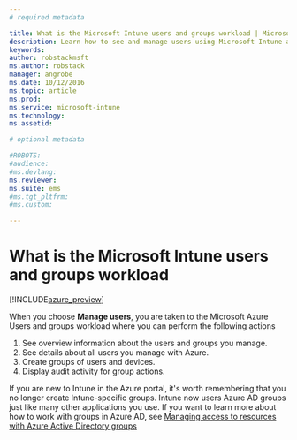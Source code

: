 ```yaml
---
# required metadata

title: What is the Microsoft Intune users and groups workload | Microsoft Docs
description: Learn how to see and manage users using Microsoft Intune and Azure.
keywords:
author: robstackmsftms.author: robstack
manager: angrobe
ms.date: 10/12/2016
ms.topic: article
ms.prod:
ms.service: microsoft-intune
ms.technology:
ms.assetid: 

# optional metadata

#ROBOTS:
#audience:
#ms.devlang:
ms.reviewer: 
ms.suite: ems
#ms.tgt_pltfrm:
#ms.custom:

---
```


# What is the Microsoft Intune users and groups workload


[!INCLUDE[azure_preview](../includes/azure_preview.md)]

When you choose **Manage users**, you are taken to the Microsoft Azure Users and groups workload where you can perform the following actions

1. See overview information about the users and groups you manage.
2. See details about all users you manage with Azure.
3. Create groups of users and devices.
4. Display audit activity for group actions.

If you are new to Intune in the Azure portal, it's worth remembering that you no longer create Intune-specific groups. Intune now users Azure AD groups just like many other applications you use.
If you want to learn more about how to work with groups in Azure AD, see [Managing access to resources with Azure Active Directory groups](https://docs.microsoft.com/en-us/azure/active-directory/active-directory-manage-groups)